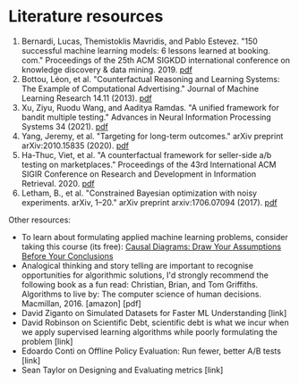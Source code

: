 # Literature resources

1. Bernardi, Lucas, Themistoklis Mavridis, and Pablo Estevez. "150 successful machine learning models: 6 lessons learned at booking. com." Proceedings of the 25th ACM SIGKDD international conference on knowledge discovery & data mining. 2019. [pdf](https://blog.kevinhu.me/2021/04/25/25-Paper-Reading-Booking.com-Experiences/bernardi2019.pdf)
2. Bottou, Léon, et al. "Counterfactual Reasoning and Learning Systems: The Example of Computational Advertising." Journal of Machine Learning Research 14.11 (2013). [pdf](https://jmlr.org/papers/v14/bottou13a.html)
3. Xu, Ziyu, Ruodu Wang, and Aaditya Ramdas. "A unified framework for bandit multiple testing." Advances in Neural Information Processing Systems 34 (2021). [pdf](https://arxiv.org/abs/2107.07322)
4. Yang, Jeremy, et al. "Targeting for long-term outcomes." arXiv preprint arXiv:2010.15835 (2020). [pdf](https://arxiv.org/abs/2010.15835)
5. Ha-Thuc, Viet, et al. "A counterfactual framework for seller-side a/b testing on marketplaces." Proceedings of the 43rd International ACM SIGIR Conference on Research and Development in Information Retrieval. 2020. [pdf](https://research.facebook.com/publications/a-counterfactual-framework-for-seller-side-a-b-testing-on-marketplaces/)
6. Letham, B., et al. "Constrained Bayesian optimization with noisy experiments. arXiv, 1–20." arXiv preprint arxiv:1706.07094 (2017). [pdf](https://arxiv.org/abs/1706.07094)

Other resources:
* To learn about formulating applied machine learning problems, consider taking this course (its free): [Causal Diagrams: Draw Your Assumptions Before Your Conclusions](https://www.edx.org/course/causal-diagrams-draw-your-assumptions-before-your)
* Analogical thinking and story telling are important to recognise opportunities for algorithmic solutions, I'd strongly recommend the following book as a fun read: Christian, Brian, and Tom Griffiths. Algorithms to live by: The computer science of human decisions. Macmillan, 2016. [amazon] [pdf]
* David Ziganto on Simulated Datasets for Faster ML Understanding [link]
* David Robinson on Scientific Debt, scientific debt is what we incur when we apply supervised learning algorithms while poorly formulating the problem [link]
* Edoardo Conti on Offline Policy Evaluation: Run fewer, better A/B tests [link]
* Sean Taylor on Designing and Evaluating metrics [link]
